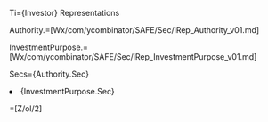 Ti={Investor} Representations

Authority.=[Wx/com/ycombinator/SAFE/Sec/iRep_Authority_v01.md]

InvestmentPurpose.=[Wx/com/ycombinator/SAFE/Sec/iRep_InvestmentPurpose_v01.md]

Secs={Authority.Sec}<li>{InvestmentPurpose.Sec}

=[Z/ol/2]
